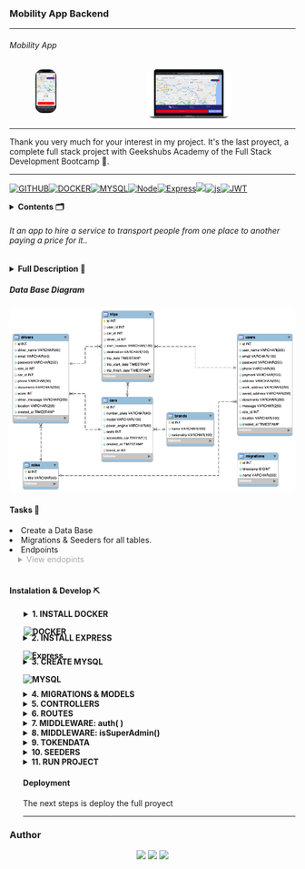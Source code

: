 ### Mobility App Backend

---

###### Mobility App

<div style="display: flex; justify-content: space-around; flex-direction:row;">
<center><img style="border-radius:15px; padding:1px; width:30%;"  src="./src/img/demoMovil.png"></center>
<center><img style="border-radius:15px; padding:1px; width:40%;"  src="./src/img/demo.png"></center>
</div>

---

Thank you very much for your interest in my project. It's the last proyect, a complete full stack project with Geekshubs Academy of the Full Stack Development Bootcamp 🚀.

---

<div>

[![GITHUB]][github-url][![DOCKER]][docker-url][![MYSQL]][MYSQL-url][![Node][Node.JS]][Node.JS-url][![Express][Express.js]][Express.js-url]<a href="https://www.typescriptlang.org/"><img src= "https://img.shields.io/badge/TypeScript-007ACC?style=for-the-badge&logo=typescript&logoColor=white"/></a>[![js]][js-url][![JWT]][JWT-url]

[JWT]: https://img.shields.io/badge/JWT-black?style=for-the-badge&logo=JSON%20web%20tokens
[JWT-url]: https://jwt.io/
[Express.js]: https://img.shields.io/badge/express.js-%23404d59.svg?style=for-the-badge&logo=express&logoColor=%2361DAFB
[Express.js-url]: https://expressjs.com/
[Node.JS]: https://img.shields.io/badge/node.js-026E00?style=for-the-badge&logo=node.js&logoColor=white
[Node.JS-url]: https://nextjs.org/
[MYSQL]: https://img.shields.io/badge/mysql-3E6E93?style=for-the-badge&logo=mysql&logoColor=white
[MYSQL-url]: https://www.mysql.com/
[GITHUB]: https://img.shields.io/badge/github-24292F?style=for-the-badge&logo=github&logoColor=white
[github-url]: https://www.github.com/
[GIT]: https://img.shields.io/badge/git-F54D27?style=for-the-badge&logo=git&logoColor=white
[git-url]: https://git-scm.com/
[LINKEDIN]: https://img.shields.io/badge/linkedin-0274B3?style=for-the-badge&logo=linkedin&logoColor=white
[LINKEDIN-url]: https://www.linkedin.com/
[JS]: https://img.shields.io/badge/javascipt-EFD81D?style=for-the-badge&logo=javascript&logoColor=black
[js-url]: https://developer.mozilla.org/es/docs/Web/JavaScript
[DOCKER]: https://img.shields.io/badge/docker-2496ED?style=for-the-badge&logo=docker&logoColor=white
[docker-url]: https://www.docker.com/
[sequelize-url]: https://www.sequelize.org/
[gmail-url]: https://www.gmail.com/

 </div>
<details>
  <summary style="font-weight:bolder" >Contents 🗂️</summary>
  <ol>
    <li><a href="#Full Description">Full Description</a></li>
    <li><a href="#Data Base diagram">Data Base diagram</a></li>
    <li><a href="#Tasks">Tasks</a></li>
    <li><a href="#instalation & Develop">Instalation & Develop</a></li>
    <li><a href="#author">Author / Contact </a></li>
  </ol>
</details>

###### It an app to hire a service to transport people from one place to another paying a price for it..

<details>
  <summary style="font-weight:bolder">Full Description 📝</summary>
  <ol>
Users can register for the application, log in and access it. 
They can search for a destination, choose from different types of cars and make the trip.
 A driver responds to the request and picks up the passenger. 
Once the trip is completed, they can rate the driver.
Users must complete their profile and choose the payment method.
They can also access their trip history.

  </ol>
</details>

##### Data Base Diagram

<!-- <div style="display: flex; justify-content: space-around;">
<center>
</center>
</div> -->

<div style="display: flex; justify-content: space-around;">
<center><img src="./src/img/databaseMobilityApp.png" style="border-radius:15px">
</center>
</div>

#### Tasks 📝

<li> Create a Data Base</li>
<li> Migrations & Seeders for all tables.
<li> Endpoints</li>

<details>
  <summary style="padding-left:15px; color:darkgray"> View endopints</summary>
<ol>

---

<ol style="color:green;font-weight:bolder"> Authentication</ol>

---

<li > Register Users</li>

POST `localhost:5500/auth/register`

<li> Login</li>

POST `https://localhost:5500/auth/login`

---

<li > Register Drivers</li>

POST `localhost:5500/auth/drivers/register`

<li> Login</li>

POST `localhost:5500/auth/drivers/login`

---

<ol style="color:green;font-weight:bolder"> Users</ol>

---

<li> Get All Users with pagination </li>

GET `http://localhost:5500/users`

---

<li> Pagination example </li>

` "url_example_of_pagination":"http://localhost:5500/users?page=2",`

` "url_example_of_pagination1":"http://localhost:5500/users?limit=20",`

`  "url_example_of_pagination2":"http://localhost:5500/users?page=3&limit=15"`

---

<li> Get User Profile</li>

GET `http://localhost:5500/users/profile`

---

<li> Update User Profile</li>

PUT `http://localhost:5500/users/profile`

{
"userName": "Jhon Smith",
"phone": "+3461371436",
"address": "carrer xativa 20",
"payment": "credit"
}

---

<li> Delete User by Id</li>

DELETE `http://localhost:5500/users/:id`

---

<li> Delete one User or more by Id arrays (superAdmin) </li>

DELETE `http://localhost:5500/users`

`{
"usersId" : [4,5,7,5,78,2]
}`

`{
"usersId" : [12]
}`

---

<li> Get Users with search by query </li>

GET `http://localhost:5500/users/search?search=email`

GET `http://localhost:5500/users/search?search=name`

---

<li> Create Trip </li>

POST `http://localhost:5500/trips/`

{
"startLocation": "[39.5102451,-0.4115579]",
"destination": "Valencia, Spain",
"driverId": 3
}

---

<li> Get all Trips (Super_admin) </li>

GET `http://localhost:5500/trips/all`

---

<li> Get my all Trips (TOKEN) </li>

PUT `http://localhost:5500/trips/:id`

---

<li> Get trips by Id (TOKEN) </li>

GET `http://localhost:5500/trips`

---

<li> Update Trip (TOKEN) </li>

PUT `http://localhost:5500/trips/`

{
"tripDate": "2024-05-01 19:00:00",
"trip_id": 23,
"driverId": 4,
"startLocation": "Godella",
"destination":"Palau de Congresos",
"carId":2
}

---

<li> Update Trip by Id (TOKEN) </li>

PUT `http://localhost:5500/trips/:id`

---

<li> Delete Trip by Id (TOKEN) </li>

DELETE `http://localhost:5500/trips/:id`

---

<li> Delete more than one Trips by Id array (superAdmin)  </li>

DELETE `http://localhost:5500/trips`

{
"tripsId" : [4,2,5,6,8,10]
}

{
"tripsId" : [6]
}

---

<li> Get All Drivers with pagination </li>

GET `http://localhost:5500/drivers`

---

<li>Pagination Example</li>

`url_example_of_pagination":"http://localhost:5500/drivers?page=2`

`"url_example_of_pagination1":"http://localhost:5500/drivers?limit=20",`

`"url_example_of_pagination2":"http://localhost:5500/drivers?page=3&limit=15"`

---

<li> Get Driver Profile</li>

GET `http://localhost:5500/drivers/profile`

---

<li> Update Driver Profile</li>

PUT `http://localhost:5500/drivers/profile`

---

<li> Delete Driver by Id</li>

DELETE `http://localhost:5500/drivers/:id`

---

<li> Delete one Driver or more by Id arrays (superAdmin) </li>

DELETE `http://localhost:5500/drivers`

{
"driversId" : [4,5,7,5,78,2]
}

{
"driversId" : [12]
}

---

`All non-public endpoints with corresponding middlewares`

<ol>We can find here the collection of all endpoints in Thunder Client:
You have to open Thunder Client
Go to collections
Import this file:
</ol>
</div>
<br>

`./HTTP/thunder-collection_TAXI APP.json`

---

</ol>

</details>
<br>

#### Instalation & Develop ⛏️

<!-- End previously item -->
<ol>
 <details>
  <summary style="padding-left:1px; font-weight:bolder">1. INSTALL DOCKER

![DOCKER]</summary>

  <ol>
   <li> Install docker and run this command to get a container</li>

`$ docker run --name mysql-exampleName -p 3309:3306 -e MYSQL_ROOT_PASSWORD=1234 -d mysql`

<li>Example</li>

`$ mysql -h localhost -P 3306 -u root -p you will need -h (host), -P (port), -u(username) and -p (password)`

   </ol>
</details>
<!-- End previously item -->

<details>
<summary style="font-weight:bolder;margin-top:-20px" >2. INSTALL EXPRESS

![Express][Express.js]

</summary>
<ol>

`$ npm init `

<li>Run follow command to create "package-lock.json" install node_modules</li>

`$ npm install express --save`

<li>
  Create .gitignore in root and add "./node_modules" , ".env" and ".dist" to
  avoid upload to github repository
</li>
<li>
  <img
    src="https://img.shields.io/badge/TypeScript-007ACC?style=for-the-badge&logo=typescript&logoColor=white"
    style="margin-top: 15px; padding-left: 3px"
  />
</li>

`$ npm install typescript -D`

<li>Create the 'tsconfig.json' file</li>

`$ npx tsc --init`

<li>Install types/express & node</li>

`$ npm install @types/express @types/node -D`

<li>Install dependencies to compile TS (nodemon)</li>

` $ npm install ts-node nodemon -D`

<li style="color:gray;font-weight:thin">
  Create ".env" and ".env.example" file The .env file has the key & value
  credentials to access to the data base. It should not be visible, for this
  reason we add it to .gitingnore. The ".env.example" files have the same
  structure to build your ".env" file on your local
</li>
<li>Put the follow keys in .env file.</li>

```js

PORT =4XXX

#conexion a bd
DB_USER=root
DB_PASSWORD=XXXX
DB_PORT=33XX
DB_HOST=localhost
DB_DATABASE=dataBaseName

# JWT

JWT_SECRET=xxxxxx

```

<br />
<li>
  Install 'dotenv' to added th depencencies and will grab data from the .env
  file
</li>

` $ npm install dotenv`

<li>
  DOTENV - Create the folder "src" with "server.ts" file inside. This the code
  to connect to the server.
</li>

```js
import "dotenv/config"

import { app } from "./app"
import { AppDataSource } from "./database/db"

const PORT = process.env.PORT || 5500

const startServer = () => {
  AppDataSource.initialize()
    .then(() => {
      console.log("database connected")
      app.listen(PORT, () => {
        console.log(`Server is running on port: ${PORT}`)
      })
    })
    .catch((error: any) => {
      console.log("error")
    })
}

startServer()
```

<!-- End previously item -->
<li>We create app.ts file</li>

```js
// links to .env file
import express, { Application } from "express"
import "dotenv/config"
import { authRouter } from "./routes/authRoutes"

// export app function export
const app: Application = express()
// parses response to .json
app.use(express.json())
// testing request
app.get("/healthy", (req, res) => {
  res.status(200).json({
    success: true,
    message: "Server is healthy",
  })
})
// auth Users & Drivers
app.use("/", authRouter) //<-- Route Example
```

<!-- End previously item -->

</ol>
<!-- End previously item -->
</details>
<!-- End previously item -->

<details>
<summary style="font-weight:bolder; margin-top:-20px" >3. CREATE MYSQL

![MYSQL]</summary>

<ol>
<li>Think and rethink the database, avoid redundancy between keys and related tables. Identify primary keys (PK) and foreign keys (FK). Choose the type of value, if it is 'NULL' (not required) or can be 'UNIQUE' fields.
</li>
 <li>Open Mysql Workbench and set up new dataBase connection
</li>

<li>

`$ npm run dev `

---

 </ol>
</details>
<!-- End previously item -->
<details>
  <summary style="font-weight:bolder; margin-top:-5px" >4. MIGRATIONS & MODELS</summary>

- Creating MIGRATIONS [Data Definition Language (DDL): with typeorm]:
  `$ npm run run-migrations`
  `./src/database/migrations`

  <li>It's possible that's need populate with one basic table before continue with the migrations
  go to the point <a href="#11.run--project">11.Run Project</a></li>

- Adding them to `DataSource.migrations` in the `db.ts` file: `Role, User, Driver, Trip, Car, Brand `

- Creating MODELS (entities) [Data Manipulation Language (DML)]

- Adding them to `DataSource.entities` in the `db.ts` file: `Roles, Users, Drivers, Trips, Cars, Brands`

</details>

<details>
  <summary style="font-weight:bolder" >5. CONTROLLERS</summary>

- We create controllers (in a folder on the same level with `package.json`): > `auth, users, drivers, trips`

</details>

<details>
  <summary style="font-weight:bolder" >6. ROUTES</summary>

- We create routes (in `app.ts`) for CRUD (create, read, update and delete) database records for users ,drivers, trips.

</details>

<details>
  <summary style="font-weight:bolder" >7. MIDDLEWARE: auth( )</summary>
  
  - Additionally we need to control access to our data. We will use 'middleware' functions.
  <img src="./src/img/middlewares.png/" style="border-radius:15px;width:50%">

- Auth`(authorization system based on TOKENs) will block anything that should not be seen by the general public. In our case, it only does not affect`register`, `login`and`getServices` (since those are the endpoints accessible without logging in).
- The `auth()` function verifies an encrypted TOKEN created automatically at login. With an active token we have access to other data.
</details>

<details>
  <summary style="font-weight:bolder" >8. MIDDLEWARE: isSuperAdmin()</summary>
  
- We also want to grant special administrative access. With another middleware, the `isSuperAdmin()` function, we control PERMISSIONS.
- The 'superadmin' role would be able to reach all data, while Users would have a more limited reach. More levels can be implemented
</details>

<details>
  <summary style="font-weight:bolder" >9. TOKENDATA</summary>

- For the TOKEN to work, we create a new file `./types/index.d.ts` with the following lines:
  We must add driverId, because in this project we have auth users and auth drivers, and we need both to use tokenData.

  ```js

  export type TokenData = {
  driverId: number
  userId: number
  roleName: string
  }
  declare global {
  namespace Express {
  export interface Request {
  tokenData: TokenData
  }
  }
  }
  ```

  </details>

<details>
  <summary style="font-weight:bolder" >10. SEEDERS</summary>

- In order to check out this project, you'll need to populate the database. We create a seeders.ts file, we use the npm faker library to create fake users, cars and drivers.

`$ npm run seed`

>

</details>

<details>
  <summary style="font-weight:bolder" >11. RUN PROJECT</summary>
  <ol>
  <li>Clone this repository
  </li>
  <li>Run in terminal
  </li>

`$ npm install`

  <li> Conect repository with database</li>

  <li>Run migrations:</li>

`$ npm run run-migrations`

  <li> Run seeders:</li>

`$ npm run seeders`

  <li>Start server:</li>

`$ npm run dev`

---

  </ol>

  <li> - super_admin & random user - Credentials</li>

```

{
"first_name": "Super",
"last_name": "Super"
"email": "super@super.com"
"password": 123456,
"role_id": 3
}

{
"first_name": "user",
"last_name": "user"
"email": "user@user.com"
"password": 123456,
"role_id": 1
}

```

</details>

#### Deployment

<!-- The project is deplyed here: -->

The next steps is deploy the full proyect

---

</ol>

### Author

 <div style="display: flex; justify-content: space-around;">
<center>
<a href = "mailto:ramirolpoblete@gmail.com"><img src="https://img.shields.io/badge/Gmail-C6362C?style=for-the-badge&logo=gmail&logoColor=white" target="_blank"></a> <a href="https://www.linkedin.com/in/ramiropoblete/" target="_blank"><img src="https://img.shields.io/badge/-LinkedIn-%230077B5?style=for-the-badge&logo=linkedin&logoColor=white" target="_blank"></a> <a href = "https://github.com/Ramer8"><img src="https://img.shields.io/badge/GitHub-100000?style=for-the-badge&logo=github&logoColor=white" target="_blank"></a>
</center>
</div>

